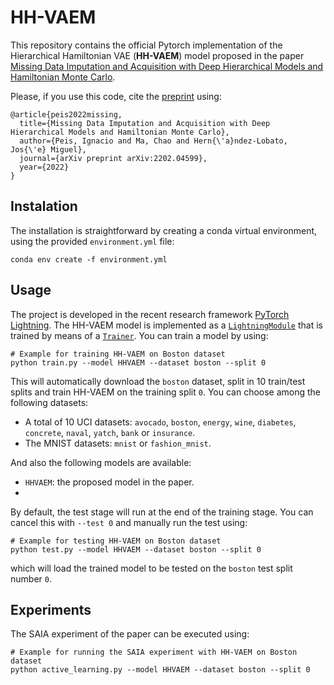 # HH-VAEM
This repository contains the official Pytorch implementation of the Hierarchical Hamiltonian VAE (**HH-VAEM**) model proposed
in the  paper 
[Missing Data Imputation and Acquisition with Deep Hierarchical Models and Hamiltonian Monte Carlo](https://arxiv.org/pdf/2202.04599.pdf).

Please, if you use this code, cite the [preprint](https://arxiv.org/pdf/2202.04599.pdf) using:
```
@article{peis2022missing,
  title={Missing Data Imputation and Acquisition with Deep Hierarchical Models and Hamiltonian Monte Carlo},
  author={Peis, Ignacio and Ma, Chao and Hern{\'a}ndez-Lobato, Jos{\'e} Miguel},
  journal={arXiv preprint arXiv:2202.04599},
  year={2022}
}
```
## Instalation 
The installation is straightforward by creating a conda virtual environment, using the provided <code>environment.yml</code> file:
```
conda env create -f environment.yml
```

## Usage
The project is developed in the recent research framework [PyTorch Lightning](https://www.pytorchlightning.ai/). The HH-VAEM model is implemented as a [<code>LightningModule</code>](https://pytorch-lightning.readthedocs.io/en/latest/common/lightning_module.html) that is trained by means of a [<code>Trainer</code>](https://pytorch-lightning.readthedocs.io/en/latest/common/trainer.html). You can train a model by using:
```
# Example for training HH-VAEM on Boston dataset
python train.py --model HHVAEM --dataset boston --split 0
```
This will automatically download the <code>boston</code> dataset, split in 10 train/test splits and train HH-VAEM on the training split <code>0</code>. You can choose among the following datasets:
- A total of 10 UCI datasets: <code>avocado</code>, <code>boston</code>, <code>energy</code>, <code>wine</code>, <code>diabetes</code>, <code>concrete</code>, <code>naval</code>, <code>yatch</code>, <code>bank</code> or <code>insurance</code>.
- The MNIST datasets: <code>mnist</code> or <code>fashion_mnist</code>.

And also the following models are available:
- <code>HHVAEM</code>: the proposed model in the paper.
- 
By default, the test stage will run at the end of the training stage. You can cancel this with <code>--test 0</code> and manually run the test using:
```
# Example for testing HH-VAEM on Boston dataset
python test.py --model HHVAEM --dataset boston --split 0
```
which will load the trained model to be tested on the <code>boston</code> test split number <code>0</code>.
## Experiments
The SAIA experiment of the paper can be executed using:
```
# Example for running the SAIA experiment with HH-VAEM on Boston dataset
python active_learning.py --model HHVAEM --dataset boston --split 0
```
